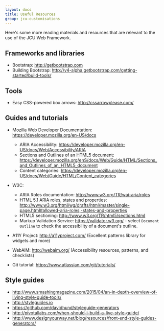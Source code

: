 ```yaml
---
layout: docs
title: Useful Resources
group: jcu-customisations
---
```


Here's some more reading materials and resources that are relevant to the use of
the JCU Web Framework.

## Frameworks and libraries

* Bootstrap: <http://getbootstrap.com>
* Building Bootstrap: <http://v4-alpha.getbootstrap.com/getting-started/build-tools/>

## Tools

* Easy CSS-powered box arrows: <http://cssarrowplease.com/>

## Guides and tutorials

* Mozilla Web Developer Documentation: <https://developer.mozilla.org/en-US/docs>

  * ARIA Accessibility: <https://developer.mozilla.org/en-US/docs/Web/Accessibility/ARIA>
  * Sections and Outlines of an HTML5 document:
    <https://developer.mozilla.org/enS/docs/Web/Guide/HTML/Sections_and_Outlines_of_an_HTML5_document>
  * Content categories: <https://developer.mozilla.org/en-US/docs/Web/Guide/HTML/Content_categories>

* W3C:

  * ARIA Roles documentation: <http://www.w3.org/TR/wai-aria/roles>
  * HTML 5.1 ARIA roles, states and properties: <http://www.w3.org/html/wg/drafts/html/master/single-page.html#allowed-aria-roles,-states-and-properties>
  * HTML5 sectioning: <http://www.w3.org/TR/html5/sections.html>
  * Markup Validation Service: <https://validator.w3.org/> - select `Document
    Outline` to check the accessibility of a document's outline.

* A11Y Project: <http://a11yproject.com/> (Excellent patterns library for
  widgets and more)

* WebAIM: <http://webaim.org/> (Accessibility resources, patterns, and
  checklists)

* Git tutorial: <https://www.atlassian.com/git/tutorials/>

## Style guides

* <http://www.smashingmagazine.com/2015/04/an-in-depth-overview-of-living-style-guide-tools/>
* <http://styleguides.io>
* <https://github.com/davidhund/styleguide-generators>
* <http://pivotallabs.com/when-should-i-build-a-live-style-guide/>
* <http://www.designyourway.net/blog/resources/front-end-style-guides-generators/>

